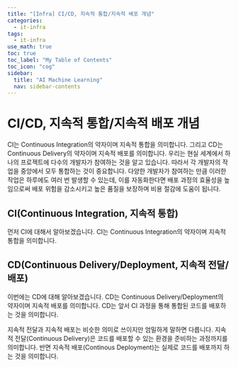 ```yaml
---
title: "[Infra] CI/CD, 지속적 통합/지속적 배포 개념" 
categories:
  - it-infra
tags:
  - it-infra
use_math: true
toc: true
toc_label: "My Table of Contents"
toc_icon: "cog"
sidebar:
  title: "AI Machine Learning"
  nav: sidebar-contents
---
```


# CI/CD, 지속적 통합/지속적 배포 개념
CI는 Continuous Integration의 약자이며 지속적 통합을 의미합니다.
그리고 CD는 Continuous Delivery의 약자이며 지속적 배포를 의미합니다. 
우리는 현실 세계에서 하나의 프로젝트에 다수의 개발자가 참여하는 것을 알고 있습니다. 
따라서 각 개발자의 작업을 중앙에서 모두 통합하는 것이 중요합니다. 
다양한 개발자가 참여하는 만큼 이러한 작업은 하루에도 여러 번 발생할 수 있는데, 
이를 자동화한다면 배포 과정의 효율성을 높임으로써 배포 위험을 감소시키고 
높은 품질을 보장하며 비용 절감에 도움이 됩니다.


## CI(Continuous Integration, 지속적 통합)
먼저 CI에 대해서 알아보겠습니다. 
CI는 Continuous Integration의 약자이며 지속적 통합을 의미합니다. 


## CD(Continuous Delivery/Deployment, 지속적 전달/배포)
이번에는 CD에 대해 알아보겠습니다. 
CD는 Continuous Delivery/Deployment의 약자이며 지속적 배포를 의미합니다. 
CD는 앞서 CI 과정을 통해 통합된 코드를 배포하는 것을 의미합니다. 

지속적 전달과 지속적 배포는 비슷한 의미로 쓰이지만 엄밀하게 말하면 다릅니다. 
지속적 전달(Continuous Delivery)은 코드를 배포할 수 있는 환경을 준비하는 과정까지를 의미합니다. 
반면 지속적 배포(Continous Deployment)는 실제로 코드를 배포까지 하는 것을 의미합니다. 


